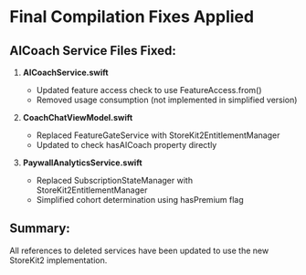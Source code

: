 # Final Compilation Fixes Applied

## AICoach Service Files Fixed:

1. **AICoachService.swift**
   - Updated feature access check to use FeatureAccess.from()
   - Removed usage consumption (not implemented in simplified version)

2. **CoachChatViewModel.swift**
   - Replaced FeatureGateService with StoreKit2EntitlementManager
   - Updated to check hasAICoach property directly

3. **PaywallAnalyticsService.swift**
   - Replaced SubscriptionStateManager with StoreKit2EntitlementManager
   - Simplified cohort determination using hasPremium flag

## Summary:
All references to deleted services have been updated to use the new StoreKit2 implementation.
